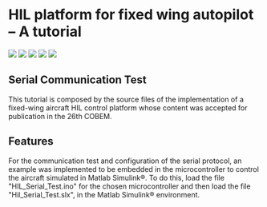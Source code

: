 # HIL platform for fixed wing autopilot – A tutorial

![](https://img.shields.io/github/stars/MouraWM/HIL-platform-fixed-wing-autopilot.svg) ![](https://img.shields.io/github/forks/MouraWM/HIL-platform-fixed-wing-autopilot.svg) ![](https://https://img.shields.io/github/release/MouraWM/HIL-platform-fixed-wing-autopilot.svg) ![](https://img.shields.io/github/issues/MouraWM/HIL-platform-fixed-wing-autopilot.svg) ![](https://img.shields.io/github/bower/MouraWM/HIL-platform-fixed-wing-autopilot.svg)


## Serial Communication Test

This tutorial is composed by the source files of the implementation of a fixed-wing aircraft HIL control platform whose content was accepted for publication in the 26th COBEM.

## Features

For the communication test and configuration of the serial protocol, an example was implemented to be embedded in the microcontroller to control the aircraft simulated in Matlab Simulink®. To do this, load the file "HIL\_Serial\_Test.ino" for the chosen microcontroller and then load the file "Hil\_Serial\_Test.slx", in the Matlab Simulink® environment.
